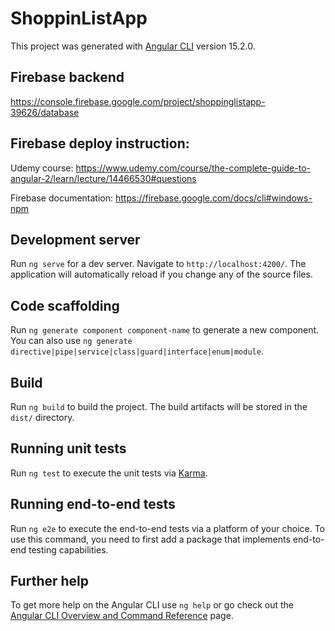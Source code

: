 # ShoppinListApp

This project was generated with [Angular CLI](https://github.com/angular/angular-cli) version 15.2.0.

## Firebase backend
https://console.firebase.google.com/project/shoppinglistapp-39626/database

## Firebase deploy instruction:
Udemy course: 
https://www.udemy.com/course/the-complete-guide-to-angular-2/learn/lecture/14466530#questions

Firebase documentation:
https://firebase.google.com/docs/cli#windows-npm

## Development server

Run `ng serve` for a dev server. Navigate to `http://localhost:4200/`. The application will automatically reload if you change any of the source files.

## Code scaffolding

Run `ng generate component component-name` to generate a new component. You can also use `ng generate directive|pipe|service|class|guard|interface|enum|module`.

## Build

Run `ng build` to build the project. The build artifacts will be stored in the `dist/` directory.

## Running unit tests

Run `ng test` to execute the unit tests via [Karma](https://karma-runner.github.io).

## Running end-to-end tests

Run `ng e2e` to execute the end-to-end tests via a platform of your choice. To use this command, you need to first add a package that implements end-to-end testing capabilities.

## Further help

To get more help on the Angular CLI use `ng help` or go check out the [Angular CLI Overview and Command Reference](https://angular.io/cli) page.

